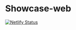 # Showcase-web

[![Netlify Status](https://api.netlify.com/api/v1/badges/1a0b10a1-17a4-495c-80ae-08061b85f635/deploy-status)](https://app.netlify.com/sites/showcase-web/deploys)
